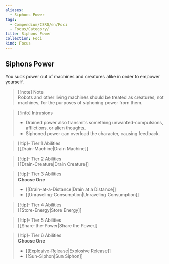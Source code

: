```yaml
---
aliases:
  - Siphons Power
tags:
  - Compendium/CSRD/en/Foci
  - Focus/Category/
title: Siphons Power
collection: Foci
kind: Focus
---
```

## Siphons Power  
You suck power out of machines and creatures alike in order to empower yourself.  

>[!note] Note  
>Robots and other living machines should be treated as creatures, not machines, for the purposes of siphoning power from them. 
  

>[!info] Intrusions  
>- Drained power also transmits something unwanted-compulsions, afflictions, or alien thoughts.  
>- Siphoned power can overload the character, causing feedback.  


>[!tip]- Tier 1 Abilities  
> [[Drain-Machine|Drain Machine]]  


>[!tip]- Tier 2 Abilities  
> [[Drain-Creature|Drain Creature]]  


>[!tip]- Tier 3 Abilities  
> **Choose One**  
>- [[Drain-at-a-Distance|Drain at a Distance]]  
>- [[Unraveling-Consumption|Unraveling Consumption]]  


>[!tip]- Tier 4 Abilities  
> [[Store-Energy|Store Energy]]  


>[!tip]- Tier 5 Abilities  
> [[Share-the-Power|Share the Power]]  


>[!tip]- Tier 6 Abilities  
> **Choose One**  
>- [[Explosive-Release|Explosive Release]]  
>- [[Sun-Siphon|Sun Siphon]]
